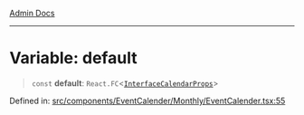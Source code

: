 [Admin Docs](/)

***

# Variable: default

> `const` **default**: `React.FC`\<[`InterfaceCalendarProps`](../../../../../types/Event/interface/interfaces/InterfaceCalendarProps.md)\>

Defined in: [src/components/EventCalender/Monthly/EventCalender.tsx:55](https://github.com/PalisadoesFoundation/talawa-admin/blob/main/src/components/EventCalender/Monthly/EventCalender.tsx#L55)
